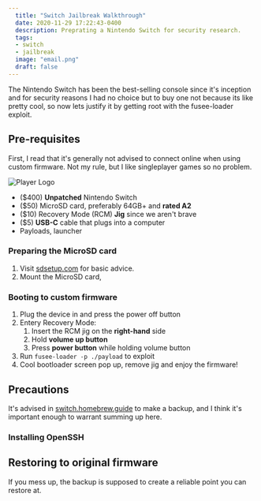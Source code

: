 ```yaml
---
  title: "Switch Jailbreak Walkthrough"
  date: 2020-11-29 17:22:43-0400
  description: Preprating a Nintendo Switch for security research.
  tags:
  - switch
  - jailbreak
  image: "email.png"
  draft: false
---
```


The Nintendo Switch has been the best-selling console since it's inception and for security reasons I had no choice but to buy one not because its like pretty cool, so now lets justify it by getting root with the fusee-loader exploit.

<!-- ## Backstory

I spent about 2 years watching eBay and missing out on a few until I finally picked up a copy. I sent the joycons in for repair and realized wow I need more things than a USB-C cable to hack this... -->

## Pre-requisites

First, I read that it's generally not advised to connect online when using custom firmware. Not my rule, but I like singleplayer games so no problem.

![Player Logo](../images/switch-1.jpg)

- ($400) **Unpatched** Nintendo Switch
- ($50) MicroSD card, preferably 64GB+ and **rated A2**
- ($10) Recovery Mode (RCM) **Jig** since we aren't brave
- ($5) **USB-C** cable that plugs into a computer
- Payloads, launcher


### Preparing the MicroSD card

1. Visit [sdsetup.com](https://sdsetup.com) for basic advice.
2. Mount the MicroSD card,


### Booting to custom firmware

1. Plug the device in and press the power off button
2. Entery Recovery Mode:
    1. Insert the RCM jig on the **right-hand** side
    1. Hold **volume up button**
    1. Press **power button** while holding volume button
3. Run `fusee-loader -p ./payload` to exploit
4. Cool bootloader screen pop up, remove jig and enjoy the firmware!

## Precautions

It's advised in [switch.homebrew.guide](https://switch.homebrew.guide) to make a backup, and I think it's important enough to warrant summing up here.

### Installing OpenSSH


## Restoring to original firmware

If you mess up, the backup is supposed to create a reliable point you can restore at.
